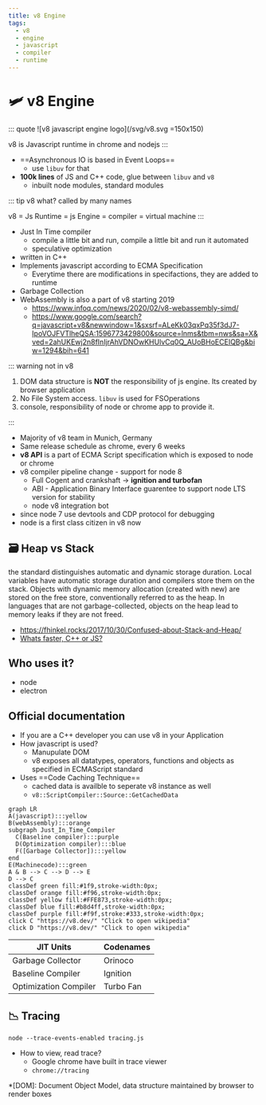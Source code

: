 ```yaml
---
title: v8 Engine
tags:
  - v8
  - engine
  - javascript
  - compiler
  - runtime
---
```


# :small_airplane: v8 Engine

<TagLinks />

::: quote
![v8 javascript engine logo](/svg/v8.svg =150x150)

v8 is Javascript runtime in chrome and nodejs
:::

- ==Asynchronous IO is based in Event Loops==
  - use `libuv` for that
- **100k lines** of JS and C++ code, glue between `libuv` and `v8`
  - inbuilt node modules, standard modules

::: tip v8 what?
called by many names

v8 $=$ Js Runtime $=$ js Engine $=$ compiler $=$ virtual machine
:::

- Just In Time compiler
  - compile a little bit and run, compile a little bit and run it automated
  - speculative optimization
- written in C++
- Implements javascript according to ECMA Specification
  - Everytime there are modifications in specifactions, they are added to runtime
- Garbage Collection
- WebAssembly is also a part of v8 starting 2019
  - https://www.infoq.com/news/2020/02/v8-webassembly-simd/
  - https://www.google.com/search?q=javascript+v8&newwindow=1&sxsrf=ALeKk03qxPq35f3dJ7-IpoVOJFVTlheQSA:1596773429800&source=lnms&tbm=nws&sa=X&ved=2ahUKEwj2n8fInIjrAhVDNOwKHUlvCq0Q_AUoBHoECEIQBg&biw=1294&bih=641

::: warning not in v8

1. DOM data structure is **NOT** the responsibility of js engine. Its created by browser application
2. No File System access. `libuv` is used for FSOperations
3. console, responsibility of node or chrome app to provide it.

:::

- Majority of v8 team in Munich, Germany
- Same release schedule as chrome, every 6 weeks
- **v8 API** is a part of ECMA Script specification which is exposed to node or chrome
- v8 compiler pipeline change - support for node 8
  - Full Cogent and crankshaft -> **ignition and turbofan**
  - ABI - Application Binary Interface guarentee to support node LTS version for stability
  - node v8 integration bot
- since node 7 use devtools and CDP protocol for debugging
- node is a first class citizen in v8 now

## :card_file_box: Heap vs Stack

the standard distinguishes automatic and dynamic storage duration. Local variables have automatic storage duration and compilers store them on the stack. Objects with dynamic memory allocation (created with new) are stored on the free store, conventionally referred to as the heap. In languages that are not garbage-collected, objects on the heap lead to memory leaks if they are not freed.

- https://fhinkel.rocks/2017/10/30/Confused-about-Stack-and-Heap/
- [Whats faster, C++ or JS?](https://fhinkel.rocks/2017/12/07/Speed-up-Your-Node-js-App-with-Native-Addons/)

## Who uses it?

- node
- electron

## Official documentation

- If you are a C++ developer you can use v8 in your Application
- How javascript is used?
  - Manupulate DOM
  - v8 exposes all datatypes, operators, functions and objects as specified in ECMAScript standard
- Uses ==Code Caching Technique==
  - cached data is availble to seperate v8 instance as well
  - `v8::ScriptCompiler::Source::GetCachedData`

```mermaid
graph LR
A(javascript):::yellow
B(webAssembly):::orange
subgraph Just_In_Time_Compiler
  C(Baseline compiler):::purple
  D(Optimization compiler):::blue
  F([Garbage Collector]):::yellow
end
E(Machinecode):::green
A & B --> C --> D --> E
D --> C
classDef green fill:#1f9,stroke-width:0px;
classDef orange fill:#f96,stroke-width:0px;
classDef yellow fill:#FFE873,stroke-width:0px;
classDef blue fill:#b8d4ff,stroke-width:0px;
classDef purple fill:#f9f,stroke:#333,stroke-width:0px;
click C "https://v8.dev/" "Click to open wikipedia"
click D "https://v8.dev/" "Click to open wikipedia"
```

| JIT Units             | Codenames |
| --------------------- | --------- |
| Garbage Collector     | Orinoco   |
| Baseline Compiler     | Ignition  |
| Optimization Compiler | Turbo Fan |

## :chart_with_downwards_trend: Tracing

```
node --trace-events-enabled tracing.js
```

- How to view, read trace?
  - Google chrome have built in trace viewer
  - `chrome://tracing`

<!-- prettier-ignore -->
*[DOM]: Document Object Model, data structure maintained by browser to render boxes

<Footer />
